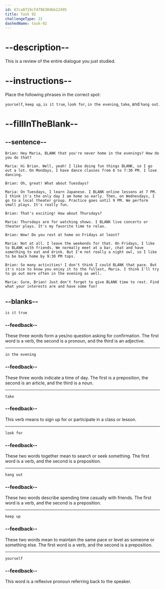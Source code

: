 ```yaml
---
id: 67ca0719cf479630dbb12495
title: Task 92
challengeType: 22
dashedName: task-92
---
```

<!-- REVIEW -->

# --description--

This is a review of the entire dialogue you just studied.

# --instructions--

Place the following phrases in the correct spot:  

`yourself`, `keep up`, `is it true`, `look for`, `in the evening`, `take`, and `hang out`.  

# --fillInTheBlank--

## --sentence--

`Brian: Hey Maria, BLANK that you're never home in the evenings? How do you do that?`  

`Maria: Hi Brian. Well, yeah! I like doing fun things BLANK, so I go out a lot. On Mondays, I have dance classes from 6 to 7:30 PM. I love dancing.`  

`Brian: Oh, great! What about Tuesdays?`  

`Maria: On Tuesdays, I learn Japanese. I BLANK online lessons at 7 PM. I think it's the only day I am home so early. Then, on Wednesdays, I go to a local theater group. Practice goes until 9 PM. We perform small plays. It's really fun.`  

`Brian: That's exciting! How about Thursdays?`  

`Maria: Thursdays are for watching shows. I BLANK live concerts or theater plays. It's my favorite time to relax.`  

`Brian: Wow! Do you rest at home on Fridays at least?`  

`Maria: Not at all. I leave the weekends for that. On Fridays, I like to BLANK with friends. We normally meet at a bar, chat and have something to eat and drink. But I'm not really a night owl, so I like to be back home by 9:30 PM tops.`  

`Brian: So many activities! I don't think I could BLANK that pace. But it's nice to know you enjoy it to the fullest, Maria. I think I'll try to go out more often in the evening as well.`  

`Maria: Sure, Brian! Just don't forget to give BLANK time to rest. Find what your interests are and have some fun!`  

## --blanks--

`is it true`  

### --feedback--  

These three words form a yes/no question asking for confirmation. The first word is a verb, the second is a pronoun, and the third is an adjective.  

---  

`in the evening`  

### --feedback--  

These three words indicate a time of day. The first is a preposition, the second is an article, and the third is a noun.  

---  

`take`  

### --feedback--  

This verb means to sign up for or participate in a class or lesson.  

---  

`look for`  

### --feedback--  

These two words together mean to search or seek something. The first word is a verb, and the second is a preposition.  

---  

`hang out`  

### --feedback--  

These two words describe spending time casually with friends. The first word is a verb, and the second is a preposition.  

---  

`keep up`  

### --feedback--  

These two words mean to maintain the same pace or level as someone or something else. The first word is a verb, and the second is a preposition.  

---  

`yourself`  

### --feedback--  

This word is a reflexive pronoun referring back to the speaker.  
